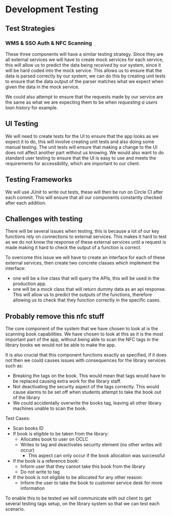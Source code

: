 
# Development Testing

## Test Strategies

### WMS & SSO Auth & NFC Scanning

These three components will have a similar testing strategy. Since they are all external services we will have to create mock services for each service, this will allow us to predict the data being *received* by our system, since it will be hard coded into the mock service. This allows us to ensure that the data is parsed correctly by our system, we can do this by creating unit tests to ensure that the data output of the parser matches what we expect when given the data in the mock service.

We could also attempt to ensure that the requests made by our service are the same as what we are expecting them to be when *requesting a users loan history* for example.

## UI Testing
We will need to create tests for the UI to ensure that the app looks as we expect it to do, this will involve creating unit tests and also doing some manual testing. The unit tests will ensure that making a change to the UI does not affect another part without us knowing. We would also want to do standard user testing to ensure that the UI is easy to use and meets the requirements for accessibility, which are important to our client.

## Testing Frameworks
We will use JUnit to write out tests, these will then be run on Circle CI after each commit. This will ensure that all our components constantly checked after each addition.




## Challenges with testing

There will be several issues when testing, this is because a lot of our key functions rely on connections to external services. This makes it hard to test as we do not know the response of these external services until a request is made making it hard to check the output of a function is correct. 

To overcome this issue we will have to create an interface for each of these external services, then create two concrete classes which implement the interface:
- one will be a *live* class that will query the APIs, this will be used in the production app.
- one will be a *mock* class that will return dummy data as an api response. This will allow us to predict the outputs of the functions, therefore allowing us to check that they function correctly in the specific cases.



## Probably remove this nfc stuff
The core component of the system that we have chosen to look at is the scanning book capabilities. We have chosen to look at this as it is the most important part of the app, without being able to scan the NFC tags in the library books we would not be able to make the app. 

It is also crucial that this component functions exactly as specified, if it does not then we could causes issues with consequences for the library services such as:

- Breaking the tags on the book. This would mean that tags would have to be replaced causing extra work for the library staff.
- Not deactivating the security aspect of the tags correctly. This would cause alarms to be set off when students attempt to take the book out of the library
- We could accidentally overwrite the books tag, leaving all other library machines unable to scan the book. 


Test Cases:

- Scan books ID
- If book is eligible to be taken from the library:
   - Allocates book to user on OCLC
   - Writes to tag and deactivates security element (no other writes will occur)
      - This aspect can only occur if the book allocation was successful
- If the book is a reference book:
   - Inform user that they cannot take this book from the library
   - Do not write to tag
- If the book is not eligible to be allocated for any other reason:
   - Inform the user to take the book to customer service desk for more information


To enable this to be tested we will communicate with out client to get several testing tags setup, on the library system so that we can test each scenario.

